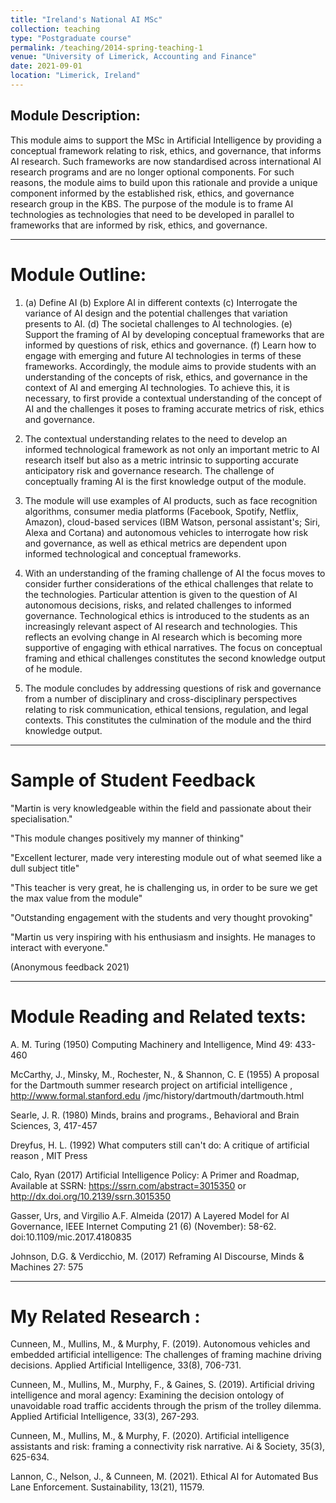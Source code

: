 ```yaml
---
title: "Ireland's National AI MSc"
collection: teaching
type: "Postgraduate course"
permalink: /teaching/2014-spring-teaching-1
venue: "University of Limerick, Accounting and Finance"
date: 2021-09-01
location: "Limerick, Ireland"
---
```


Module Description:
---

This module aims to support the MSc in Artificial Intelligence by providing a conceptual framework relating to risk, ethics, and governance, that informs AI research. Such frameworks are now standardised across international AI research programs and are no longer optional components. For such reasons, the module aims to build upon this rationale and provide a unique component informed by the established risk, ethics, and governance research group in the KBS. The purpose of the module is to frame AI technologies as technologies that need to be developed in parallel to frameworks that are informed by risk, ethics, and governance.

---
Module Outline:
=====

1. (a) Define AI (b) Explore AI in different contexts (c) Interrogate the variance of AI design and the potential challenges that variation presents to AI. (d) The societal challenges to AI technologies. (e) Support the framing of AI by developing conceptual frameworks that are informed by questions of  risk, ethics and governance. (f) Learn how to engage with emerging and future AI technologies in terms of these frameworks. Accordingly, the module aims to provide students with an understanding of the concepts of risk, ethics, and governance in the context of AI and emerging AI technologies. To achieve this, it is necessary, to first provide a contextual understanding of the concept of AI and the challenges it poses to framing accurate metrics of risk, ethics and governance.

2. The contextual understanding relates to the need to develop an informed technological framework as not only an important metric to AI research itself but also as a metric intrinsic to supporting accurate anticipatory risk and governance research. The challenge of conceptually framing AI is the first knowledge output of the module.

3. The module will use examples of AI products, such as face recognition algorithms, consumer media platforms (Facebook, Spotify, Netflix, Amazon), cloud-based services (IBM Watson, personal assistant's; Siri, Alexa and Cortana) and autonomous vehicles to interrogate how risk and governance, as well as ethical metrics are dependent upon informed technological and conceptual frameworks. 

4. With an understanding of the framing challenge of AI the focus moves to consider further considerations of the ethical challenges that relate to the technologies. Particular attention is given to the question of AI autonomous decisions, risks, and related challenges to informed governance. Technological ethics is introduced to the students as an increasingly relevant aspect of AI research and technologies. This reflects an evolving change in AI research which is becoming more supportive of engaging with ethical narratives. The focus on conceptual framing and ethical challenges constitutes the second knowledge output of he module.

5. The module concludes by addressing questions of risk and governance from a number of disciplinary and cross-disciplinary perspectives relating to risk communication, ethical tensions, regulation, and legal contexts. This constitutes the culmination of the module and the third knowledge output.

---
Sample of Student Feedback
=====
"Martin is very knowledgeable within the field and passionate about their specialisation."

"This module changes positively my manner of thinking"

"Excellent lecturer, made very interesting module out of what seemed like a dull subject title"

"This teacher is very great, he is challenging us, in order to be sure we get the max value from the module"

"Outstanding engagement with the students and very thought provoking"

"Martin us very inspiring with his enthusiasm and insights. He manages to interact with everyone."

(Anonymous feedback 2021)

---
Module Reading and Related texts:
=====
A. M. Turing (1950) Computing Machinery and Intelligence, Mind 49: 433-460

McCarthy, J., Minsky, M., Rochester, N., & Shannon, C. E (1955) A proposal for the Dartmouth summer research project on artificial intelligence , http://www.formal.stanford.edu /jmc/history/dartmouth/dartmouth.html

Searle, J. R. (1980) Minds, brains and programs., Behavioral and Brain Sciences, 3, 417-457

Dreyfus, H. L. (1992) What computers still can't do: A critique of artificial reason , MIT Press

Calo, Ryan (2017) Artificial Intelligence Policy: A Primer and Roadmap, Available at SSRN: https://ssrn.com/abstract=3015350 or http://dx.doi.org/10.2139/ssrn.3015350

Gasser, Urs, and Virgilio A.F. Almeida (2017) A Layered Model for AI Governance, IEEE Internet Computing 21 (6) (November): 58-62. doi:10.1109/mic.2017.4180835

Johnson, D.G. & Verdicchio, M. (2017) Reframing AI Discourse, Minds & Machines 27: 575

---
My Related Research :
=====
Cunneen, M., Mullins, M., & Murphy, F. (2019). Autonomous vehicles and embedded artificial intelligence: The challenges of framing machine driving decisions. Applied Artificial Intelligence, 33(8), 706-731.

Cunneen, M., Mullins, M., Murphy, F., & Gaines, S. (2019). Artificial driving intelligence and moral agency: Examining the decision ontology of unavoidable road traffic accidents through the prism of the trolley dilemma. Applied Artificial Intelligence, 33(3), 267-293.

Cunneen, M., Mullins, M., & Murphy, F. (2020). Artificial intelligence assistants and risk: framing a connectivity risk narrative. Ai & Society, 35(3), 625-634.

Lannon, C., Nelson, J., & Cunneen, M. (2021). Ethical AI for Automated Bus Lane Enforcement. Sustainability, 13(21), 11579.
